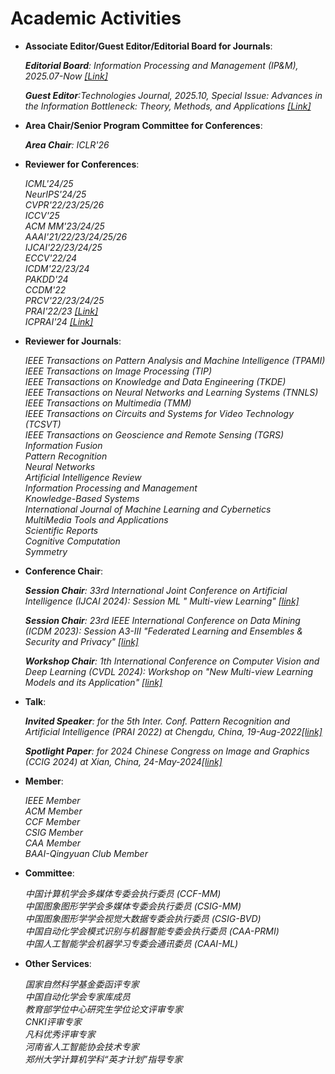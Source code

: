 
# Academic Activities

<ul>
 
<p style="margin-top: 8px;"><li><b> Associate Editor/Guest Editor/Editorial Board for Journals</b>:</li></p>

<i> <b>Editorial Board</b>: Information Processing and Management (IP&M), 2025.07-Now <a href = "https://www.sciencedirect.com/journal/information-processing-and-management/about/editorial-board">[Link]</a> </i> <br>

<i> <b> Guest Editor</b>:Technologies Journal, 2025.10, Special Issue: Advances in the Information Bottleneck: Theory, Methods, and Applications <a href = "https://www.mdpi.com/journal/technologies/special_issues/F4TJV60252">[Link]</a> </i> 

<p style="margin-top: 8px;"><li><b>Area Chair/Senior Program Committee for Conferences</b>:</li></p>
<i> <b>Area Chair</b>: ICLR'26 </i> 

<p style="margin-top: 8px;"><li><b>Reviewer for Conferences</b>:</li></p>
<i>ICML'24/25</i> <br>
<i>NeurIPS'24/25</i> <br>
<i>CVPR'22/23/25/26</i>  <br>
<i>ICCV'25</i>  <br>
<i>ACM MM'23/24/25</i> <br>
<i>AAAI'21/22/23/24/25/26</i>  <br>
<i>IJCAI'22/23/24/25</i> <br>
<i>ECCV'22/24</i> <br>
<i>ICDM'22/23/24</i> <br>
<i>PAKDD'24</i> <br>
<i>CCDM'22</i> <br>
<i>PRCV'22/23/24/25</i> <br>
<i>PRAI'22/23 <a href = "http://www.prai.net/">[Link]</a> </i> <br>
<i>ICPRAI'24 <a href = "https://brain.korea.ac.kr/icprai2024/">[Link]</a> </i>
  
<p style="margin-top: 8px;"><li><b>Reviewer for Journals</b>:</li></p>
<i> IEEE Transactions on Pattern Analysis and Machine Intelligence (TPAMI) </i> <br>
<i> IEEE Transactions on Image Processing (TIP) </i> <br>
<i> IEEE Transactions on Knowledge and Data Engineering (TKDE)  </i> <br>
<i> IEEE Transactions on Neural Networks and Learning Systems (TNNLS) </i> <br>
<i> IEEE Transactions on Multimedia (TMM)  </i> <br>
<i> IEEE Transactions on Circuits and Systems for Video Technology (TCSVT) </i> <br>
<i> IEEE Transactions on Geoscience and Remote Sensing (TGRS) </i> <br>
<i> Information Fusion  </i> <br>
<i> Pattern Recognition </i> <br>
<i> Neural Networks  </i> <br>
<i> Artificial Intelligence Review </i> <br>
<i> Information Processing and Management </i> <br>
<i> Knowledge-Based Systems </i> <br>
<i> International Journal of Machine Learning and Cybernetics  </i> <br>
<i> MultiMedia Tools and Applications </i> <br>
<i> Scientific Reports </i> <br>
<i> Cognitive Computation </i> <br>
<i> Symmetry </i>


<p style="margin-top: 8px;"><li><b>Conference Chair</b>: </li></p>  

<i> <b>Session Chair</b>: 33rd International Joint Conference on Artificial Intelligence (IJCAI 2024): Session ML " Multi-view Learning" <a href = "https://ijcai24.org/">[link]</a></i> <br>

<i> <b>Session Chair</b>: 23rd IEEE International Conference on Data Mining (ICDM 2023): Session A3-III "Federated Learning and Ensembles & Security and Privacy" <a href = "https://www.cloud-conf.net/icdm2023/registration.html">[link]</a></i> <br>

<i> <b>Workshop Chair</b>: 1th International Conference on Computer Vision and Deep Learning (CVDL 2024): Workshop on "New Multi-view Learning Models and its Application" <a href = "http://www.iccvdl.org/workshops/">[link]</a></i>


<p style="margin-top: 8px;"><li><b>Talk</b>: </li></p>  

<i> <b>Invited Speaker</b>: for the 5th Inter. Conf. Pattern Recognition and Artificial Intelligence (PRAI 2022) at Chengdu, China, 19-Aug-2022<a href = "http://www.prai.net/prai2022.html">[link]</a> </i><br>

<i> <b>Spotlight Paper</b>: for 2024 Chinese Congress on Image and Graphics (CCIG 2024) at Xian, China, 24-May-2024<a href = "http://ccig.csig.org.cn/spotlight/">[link]</a> </i>


<p style="margin-top: 8px;"><li><b>Member</b>:</li></p>
<i> IEEE Member  </i> <br>
<i> ACM Member  </i> <br>
<i> CCF Member  </i> <br>
<i> CSIG Member  </i> <br>
<i> CAA Member  </i> <br>
<i> BAAI-Qingyuan Club Member  </i> 


<p style="margin-top: 8px;"><li><b>Committee</b>:</li></p>
<i> 中国计算机学会多媒体专委会执行委员 (CCF-MM)  </i>  <br>
<i> 中国图象图形学学会多媒体专委会执行委员 (CSIG-MM)  </i>  <br>
<i> 中国图象图形学学会视觉大数据专委会执行委员 (CSIG-BVD)  </i>  <br>
<i> 中国自动化学会模式识别与机器智能专委会执行委员 (CAA-PRMI)  </i>  <br>
<i> 中国人工智能学会机器学习专委会通讯委员 (CAAI-ML)  </i>  <br>


<p style="margin-top: 8px;"><li><b>Other Services</b>:</li></p>
<i> 国家自然科学基金委函评专家 </i> <br>
<i> 中国自动化学会专家库成员 </i> <br>
<i> 教育部学位中心研究生学位论文评审专家 </i>  <br>
<i> CNKI评审专家  </i> <br>
<i> 凡科优秀评审专家  </i> <br>
<i> 河南省人工智能协会技术专家 </i> <br>
<i> 郑州大学计算机学科“英才计划”指导专家 </i> 

  
</ul>
